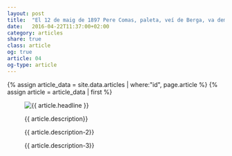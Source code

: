 ```yaml
---
layout: post
title:  "El 12 de maig de 1897 Pere Comas, paleta, veí de Berga, va demanar permís a l’Ajuntament de Berga per a renovar totalment les cases"
date:   2016-04-22T11:37:00+02:00
category: articles
share: true
class: article
og: true
article: 04
og-type: article
---
```


{% assign article_data = site.data.articles | where:"id", page.article %}
{% assign article = article_data | first %}
<figure>
	<img src="{{ article.image.url }}" alt="{{ article.headline }}" class="img-responsive" />
	<figcaption>
		<p class="lead">{{ article.description}} </p>
		<p>{{ article.description-2}} </p>
		<p>{{ article.description-3}} </p>
	</figcaption>
</figure>